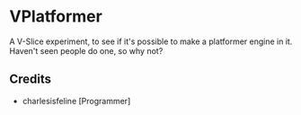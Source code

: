 # VPlatformer

A V-Slice experiment, to see if it's possible to make a platformer engine in it. Haven't seen people do one, so why not?

## Credits
- charlesisfeline [Programmer]
  
